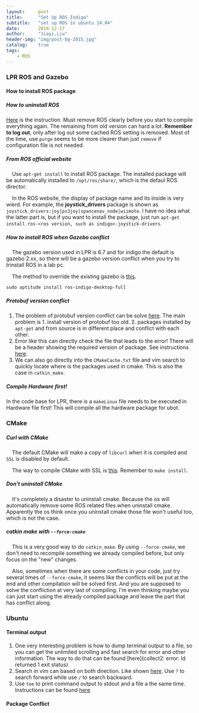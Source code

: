 ```yaml
---
layout:     post
title:      "Set Up ROS Indigo"
subtitle:   "set up ROS in ubuntu 14.04"
date:       2018-12-17
author:     "Jiayi.Liu"
header-img: "img/post-bg-2015.jpg"
catalog: 	true
tags:
    - ROS
---
```


### LPR ROS and Gazebo

#### How to install ROS package

##### How to uninstall ROS
[Here](https://answers.ros.org/question/57213/how-i-completely-remove-all-ros-from-my-system/) is the instruction. Must remove ROS clearly before you start to compile everything again. The remaining from old version can hard a lot. **Remember to log out**, only after log out some cached ROS setting is removed. Most of the time, use `purge` seems to be more clearer than just `remove` if configuration file is not needed.

##### From ROS official website
&nbsp;&nbsp;&nbsp;&nbsp;Use `apt-get install` to install ROS package. The installed package will be automatically installed to `/opt/ros/share/`, which is the defaul ROS director.

&nbsp;&nbsp;&nbsp;&nbsp;In the ROS website, the display of package name and its inside is very wierd. For example, the **joystick_drivers** package is shown as `joystick_drivers:joy|ps3joy|spancenav_node|wiimote`. I have no idea what the latter part is, but if you want to install the package, just run `apt-get install ros-<ros version, such as indigo>-joystick-drivers`.

##### How to install ROS when Gazebo conflict
&nbsp;&nbsp;&nbsp;&nbsp;The gazebo version used in LPR is 6.7 and for indigo the default is gazebo 2.xx, so there will be a gazebo version conflict when you try to trinstall ROS in a lab pc. 

&nbsp;&nbsp;&nbsp;&nbsp;The method to override the existing gazebo is [this](https://blog.csdn.net/sinat_34816302/article/details/79145382).

`sudo aptitude install ros-indigo-desktop-full`

##### Protobuf version conflict
1. The problem of protobuf version conflict can be solve [here](https://github.com/BVLC/caffe/issues/6527). The main problem is 1. install version of protobuf too old. 2. packages installed by `apt-get` and from source is in different place and conflict with each other.
2. Error like this can directly check the file that leads to the error! There will be a header showing the required version of package. See instructions [here](http://answers.gazebosim.org/question/4733/this-file-was-generated-by-an-older-version-of-protoc-while-following-gazebo-tutorial/).
3. We can also go directly into the `CMakeCache.txt` file and vim search to quickly locate where is the packages used in cmake. This is also the case in `catkin_make`.

##### Compile Hardware first!
In the code base for LPR, there is a `makeLinux` file needs to be executed in Hardware file first! This will compile all the hardware package for ubot.

### CMake

##### Curl with CMake
&nbsp;&nbsp;&nbsp;&nbsp;The default CMake will make a copy of `libcurl` when it is compiled and `SSL` is disabled by default.

&nbsp;&nbsp;&nbsp;&nbsp;The way to compile CMake with SSL is [this](https://stackoverflow.com/questions/44633043/cmake-libcurl-was-built-with-ssl-disabled-https-not-supported). Remember to `make install`.

##### Don't uninstall CMake
&nbsp;&nbsp;&nbsp;&nbsp;It's completely a disaster to uninstall cmake. Because the os will automatically remove some ROS related files when uninstall cmake. Apparently the os think once you uninstall cmake those file won't useful too, which is not the case.

##### catkin make with `--force-cmake`
&nbsp;&nbsp;&nbsp;&nbsp;This is a very good way to do `catkin_make`. By using `--force-cmake`, we don't need to recompile something we already compiled before, but only focus on the "new" changes.

&nbsp;&nbsp;&nbsp;&nbsp;Also, sometimes when there are some conflicts in your code, just try several times of `--force-cmake`, it seems like the conflicts will be put at the end and other compilation will be solved first. And you are supposed to solve the confliction at very last of compiling. I'm even thinking maybe you can just start using the already compiled package and leave the part that has conflict along.

### Ubuntu

#### Terminal output
1. One very interesting problem is how to dump terminal output to a file, so you can get the unlimited scrolling and fast search for error and other information. The way to do that can be found [here](collect2: error: ld returned 1 exit status)
2. Search in vim can based on both direction. Like shown [here](http://vim.wikia.com/wiki/Searching). Use `?` to search forward while use `/` to search backward.
3. Use `tee` to print command output to stdout and a file a the same time. Instructions can be found [here](https://stackoverflow.com/questions/418896/how-to-redirect-output-to-a-file-and-stdout)

#### Package Conflict
